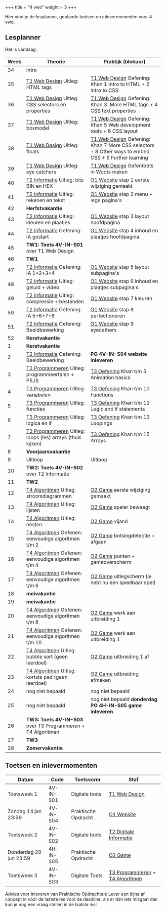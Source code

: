 +++
title = "4 vwo"
weight = 3
+++

Hier vind je de lesplanner, geplande toetsen en inlevermomenten voor 4 vwo.

<!--more-->

## Lesplanner

<!-- 
Tip voor het maken van nieuwe lesplanners:
Maak een bronbestand in Excel
Knip en plak de juiste kolommen naar een editor
Vervang tab door | (kan in texteditor maar ook in Word: knip en plak een tab in het zoeken veld en type | in vervangen veld)
Knip en plak het resultaat hieronder
-->

<!-- Zet de huidige datum en weeknummer op de pagina -->
Het is vandaag <span id="vandaag"></span>.
<script type="text/javascript" src="https://cdn.jsdelivr.net/npm/luxon@3.0.1/build/global/luxon.min.js"></script>
<script>
/* source: https://stackoverflow.com/questions/6117814/get-week-of-year-in-javascript-like-in-php */
function getWeekNumber(d) {
    // Copy date so don't modify original
    d = new Date(Date.UTC(d.getFullYear(), d.getMonth(), d.getDate()));
    // Set to nearest Thursday: current date + 4 - current day number
    // Make Sunday's day number 7
    d.setUTCDate(d.getUTCDate() + 4 - (d.getUTCDay()||7));
    // Get first day of year
    var yearStart = new Date(Date.UTC(d.getUTCFullYear(),0,1));
    // Calculate full weeks to nearest Thursday
    var weekNo = Math.ceil(( ( (d - yearStart) / 86400000) + 1)/7);
    // Return array of year and week number
    return [weekNo];
}
const days =["zondag", "maandag", "dinsdag", "woensdag", "donderdag", "vrijdag", "zaterdag"];
const months =["januari","februari","maart","april","mei","juni","juli","augustus","september","oktober","november","december"]
const date = new Date();
document.getElementById("vandaag").innerHTML = `${days[date.getDay()]} ${date.getDate()} ${months[date.getMonth()]} ${date.getFullYear()}, week ${getWeekNumber(date)}`;
console.log("done");
</script>

Week|Theorie|Praktijk (blokuur)
--|--|--
34|intro|
35|[T1 Web Design](/theorie/webdesign/) Uitleg: HTML tags|[T1 Web Design](/theorie/webdesign/) Oefening: Khan 1 Intro to HTML + 2 Intro to CSS
36|[T1 Web Design](/theorie/webdesign/) Uitleg: CSS selectors en properties|[T1 Web Design](/theorie/webdesign/) Oefening: Khan 3. More HTML tags + 4 CSS text properties
37|[T1 Web Design](/theorie/webdesign/) Uitleg: boxmodel|[T1 Web Design](/theorie/webdesign/) Oefening: Khan 5 Web development tools + 6 CSS layout
38|[T1 Web Design](/theorie/webdesign/) Uitleg: floats|[T1 Web Design](/theorie/webdesign/) Oefening: Khan 7 More CSS selectors + 8 Other ways to embed CSS + 9 Further learning
39|[T1 Web Design](/theorie/webdesign/) Uitleg: eye catchers|[T1 Web Design](/theorie/webdesign/) Oefentoets in Woots maken
40|[T2 Informatie](/theorie/informatie/) Uitleg: bits BIN en HEX|[O1 Website](/opdrachten/website/) stap 1 eerste wijziging gemaakt
41|[T2 Informatie](/theorie/informatie/) Uitleg: rekenen en tekst|[O1 Website](/opdrachten/website/) stap 2 menu + lege pagina's
42|**Herfstvakantie**|
43|[T2 Informatie](/theorie/informatie/) Uitleg: kleuren en plaatjes|[O1 Website](/opdrachten/website/) stap 3 layout hoofdpagina
44|[T2 Informatie](/theorie/informatie/) Oefening: IA gestart|[O1 Website](/opdrachten/website/) stap 4 inhoud en plaatjes hoofdpagina
45|**TW1: Toets 4V-IN-S01** over T1 Web Design|
46|**TW1**|
47|[T2 Informatie](/theorie/informatie/) Oefening: IA 1+2+3+4|[O1 Website](/opdrachten/website/) stap 5 layout subpagina's
48|[T2 Informatie](/theorie/informatie/) Uitleg: geluid + video|[O1 Website](/opdrachten/website/) stap 6 inhoud en plaatjes subpagina's
49|[T2 Informatie](/theorie/informatie/) Uitleg: compressie + bestanden| [O1 Website](/opdrachten/website/) stap 7 kleuren
50|[T2 Informatie](/theorie/informatie/) Oefening: IA 5+6+7+8| [O1 Website](/opdrachten/website/) stap 8 perfectioneren
51|[T2 Informatie](/theorie/informatie/) Oefening: Beeldbewerking|[O1 Website](/opdrachten/website/) stap 9 eyecathers
52|**Kerstvakantie**|
1|**Kerstvakantie**|
2|[T2 Informatie](/theorie/informatie/) Oefening: Beeldbewerking|**PO 4V-IN-S04 website inleveren**
3|[T3 Programmeren](/theorie/programmeren/) Uitleg: programmeertalen + P5JS|[T3 Oefening](/theorie/programmeren/) Khan t/m 5 Animation basics
4|[T3 Programmeren](/theorie/programmeren/) Uitleg: variabelen|[T3 Oefening](/theorie/programmeren/) Khan t/m 10 Functions
5|[T3 Programmeren](/theorie/programmeren/) Uitleg: functies|[T3 Oefening](/theorie/programmeren/) Khan t/m 11 Logic and if statements
6|[T3 Programmeren](/theorie/programmeren/) Uitleg: logica en if|[T3 Oefening](/theorie/programmeren/) Khan t/m 13 Loopings
7|[T3 Programmeren](/theorie/programmeren/) Uitleg: loops (les) arrays (thuis kijken)|[T3 Oefening](/theorie/programmeren/) Khan t/m 15 Arrays
8|**Voorjaarsvakantie**|
9|Uitloop|Uitloop
10|**TW2: Toets 4V-IN-S02** over T2 Informatie|
11|**TW2**|
12|[T4 Algoritmen](/theorie/algoritmen/) Uitleg: stroomdiagrammen|[O2 Game](/opdrachten/game/) eerste wijziging gemaakt
13|[T4 Algoritmen](/theorie/algoritmen/) Uitleg: lijsten|[O2 Game](/opdrachten/game/) speler beweegt
14|[T4 Algoritmen](/theorie/algoritmen/) Uitleg: nesten|[O2 Game](/opdrachten/game/) vijand
15|[T4 Algoritmen](/theorie/algoritmen/) Oefenen: eenvoudige algoritmen t/m 2|[O2 Game](/opdrachten/game/) botsingdetectie + afgaan
16|[T4 Algoritmen](/theorie/algoritmen/) Oefenen: eenvoudige algoritmen t/m 4|[O2 Game](/opdrachten/game/) punten + gameoverscherm
17|[T4 Algoritmen](/theorie/algoritmen/) Oefenen: eenvoudige algoritmen t/m 6|[O2 Game](/opdrachten/game/) uitlegscherm (je hebt nu een speelbaar spel)
18|**meivakantie**|
19|**meivakantie**|
20|[T4 Algoritmen](/theorie/algoritmen/) Oefenen: eenvoudige algoritmen t/m 8|[O2 Game](/opdrachten/game/) werk aan uitbreiding 1
21|[T4 Algoritmen](/theorie/algoritmen/) Oefenen: eenvoudige algoritmen t/m 10|[O2 Game](/opdrachten/game/) werk aan uitbreiding 1
22|[T4 Algoritmen](/theorie/algoritmen/) Uitleg: bubble sort (geen leerdoel)|[O2 Game](/opdrachten/game/) uitbreiding 1 af
23|[T4 Algoritmen](/theorie/algoritmen/) Uitleg: kortste pad (geen leerdoel)| [O2 Game](/opdrachten/game/) uitbreiding afmaken
24|nog niet bepaald|nog niet bepaald
25|nog niet bepaald|nog niet bepaald **donderdag PO 4H-IN-S05 game inleveren**
26|**TW3: Toets 4V-IN-S03** over T3 Programmeren + T4 Algoritmen|
27|**TW3**|
28|**Zomervakantie**|

## Toetsen en inlevermomenten

Datum        | Code     | Toetsvorm      | Stof
-------------|----------|----------------|-----
 Toetsweek 1 |4V-IN-S01 | Digitale toets | [T1 Web Design](/theorie/webdesign/#leerdoelen)
 Zondag 14 jan 23:59|4V-IN-S04 | Praktische Opdracht | [O1 Website](/opdrachten/website/)
 Toetsweek 2 |4V-IN-S02 | Digitale toets | [T2 Digitale Informatie](/theorie/informatie/#leerdoelen) 
 Donderdag 20 jun 23:59|4H-IN-S05 | Praktische Opdracht | [O2 Game](/opdrachten/game/)
 Toetsweek 3 |4V-IN-S03 | Digitale Toets | [T3 Programmeren](/theorie/programmeren/#leerdoelen) + [T4 Algoritmen](/theorie/algoritmen/#leerdoelen) 

Advies voor inleveren van Praktische Opdrachten: Lever een bijna af concept in vóór de laatste les voor de deadline, als er dan iets misgaat dan kun je nog een vraag stellen in de laatste les!


